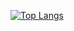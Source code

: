 [![Top Langs](https://github-readme-stats.vercel.app/api/top-langs/?username=fcivilstd)](https://github.com/anuraghazra/github-readme-stats)
